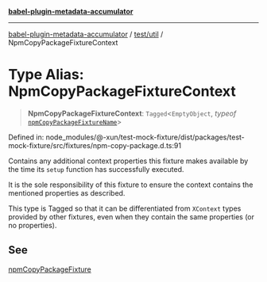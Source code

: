 [**babel-plugin-metadata-accumulator**](../../../README.md)

***

[babel-plugin-metadata-accumulator](../../../README.md) / [test/util](../README.md) / NpmCopyPackageFixtureContext

# Type Alias: NpmCopyPackageFixtureContext

> **NpmCopyPackageFixtureContext**: `Tagged`\<`EmptyObject`, *typeof* [`npmCopyPackageFixtureName`](../variables/npmCopyPackageFixtureName.md)\>

Defined in: node\_modules/@-xun/test-mock-fixture/dist/packages/test-mock-fixture/src/fixtures/npm-copy-package.d.ts:91

Contains any additional context properties this fixture makes available by
the time its `setup` function has successfully executed.

It is the sole responsibility of this fixture to ensure the context contains
the mentioned properties as described.

This type is Tagged so that it can be differentiated from `XContext`
types provided by other fixtures, even when they contain the same properties
(or no properties).

## See

[npmCopyPackageFixture](../functions/npmCopyPackageFixture.md)
